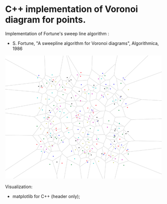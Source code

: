 # C++ implementation of Voronoi diagram for points.

Implementation of Fortune's sweep line algorithm :
* S. Fortune, "A sweepline algorithm for Voronoi diagrams", Algorithmica, 1986


![Image of Voronoi diagram](./Images/voronoi-1.png)


Visualization: 
* matplotlib for C++ (header only);


